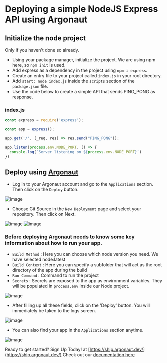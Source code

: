 # Deploying a simple NodeJS Express API using Argonaut

## Initialize the node project

Only if you haven't done so already.

- Using your package manager, initialize the project. We are using npm here, so `npm init` is used.
- Add express as a dependency in the project using `npm i express`.
- Create an entry file to your project called `index.js` in your root directory.
- Add `start: node index.js` inside the `scripts` section of the `package.json` file.
- Use the code below to create a simple API that sends PING_PONG as response.

### index.js
```javascript
const express = require('express');

const app = express();

app.get('/', (_req, res) => res.send("PING_PONG"));

app.listen(process.env.NODE_PORT, () => {
  console.log(`Server listening on ${process.env.NODE_PORT}`)
})
```

## Deploy using [Argonaut](https://argonaut.dev)

- Log in to your Argonaut account and go to the `Applications` section. Then click on the `Deploy` button.

![image](https://user-images.githubusercontent.com/9110203/162891234-a00cb457-6c08-4800-88ec-8a183062c874.png)

- Choose Git Source in the `New Deployment` page and select your repository. Then click on Next.

![image](https://user-images.githubusercontent.com/9110203/162893034-c1104b5d-1491-4dff-ab2e-075f3dec1a25.png)
![image](https://user-images.githubusercontent.com/9110203/162893455-56293741-b07a-4e3e-8c3f-9be5f55de5e5.png)

### Before deploying Argonaut needs to know some key information about how to run your app. 
 - `Build Method` : Here you can choose which node version you need. We have selected node:latest
 - `Build Context` : Here you can specify a subfolder that will act as the root directory of the app during the build
 - `Run Command` : Command to run the project
 - `Secrets` : Secrets are exposed to the app as environment variables. They will be populated in `process.env` inside our Node project.

 ![image](https://user-images.githubusercontent.com/9110203/162894811-9ca6cb52-999a-4c43-975d-d05d0afcbb0a.png)

- After filling up all these fields, click on the 'Deploy' button. You will immediately be taken to the logs screen.

![image](https://user-images.githubusercontent.com/9110203/162896423-a8de9db2-905e-4e19-aacf-aa906c6b1d12.png)

- You can also find your app in the `Applications` section anytime.

![image](https://user-images.githubusercontent.com/9110203/162896689-a45dab26-e3f2-4593-a97c-77ae01d5e4cc.png)

Ready to get started?
Sign Up Today! at [https://ship.argonaut.dev/](https://ship.argonaut.dev/)
Check out our [documentation here](https://www.argonaut.dev/docs) 
